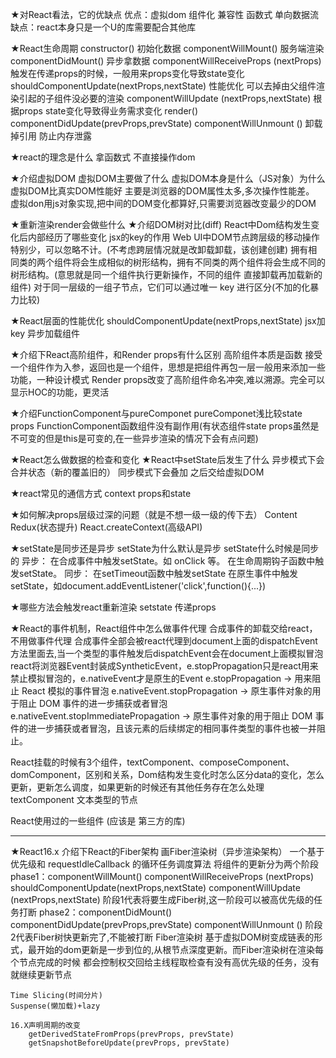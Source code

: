 ★对React看法，它的优缺点
    优点：虚拟dom 组件化 兼容性 函数式 单向数据流
    缺点：react本身只是一个U的库需要配合其他库
    
★React生命周期
    constructor() 初始化数据
    componentWillMount() 服务端渲染
    componentDidMount() 异步拿数据
    componentWillReceiveProps (nextProps) 触发在传递props的时候，一般用来props变化导致state变化 
    shouldComponentUpdate(nextProps,nextState) 性能优化 可以去掉由父组件渲染引起的子组件没必要的渲染
    componentWillUpdate (nextProps,nextState) 根据props state变化导致得业务需求变化
    render()
    componentDidUpdate(prevProps,prevState)
    componentWillUnmount () 卸载掉引用 防止内存泄露

★react的理念是什么
    拿函数式
    不直接操作dom

★介绍虚拟DOM 虚拟DOM主要做了什么 虚拟DOM本身是什么（JS对象）为什么虚拟DOM比真实DOM性能好
    主要是浏览器的DOM属性太多,多次操作性能差。
    虚拟don用js对象实现,把中间的DOM变化都算好,只需要浏览器改变最少的DOM

★重新渲染render会做些什么
★介绍DOM树对比(diff) React中Dom结构发生变化后内部经历了哪些变化 jsx的key的作用
    Web UI中DOM节点跨层级的移动操作特别少，可以忽略不计。(不考虑跨层情况就是改卸载卸载，该创建创建)
    拥有相同类的两个组件将会生成相似的树形结构，拥有不同类的两个组件将会生成不同的树形结构。(意思就是同一个组件执行更新操作，不同的组件 直接卸载再加载新的组件)
    对于同一层级的一组子节点，它们可以通过唯一 key 进行区分(不加的化暴力比较)

★React层面的性能优化
    shouldComponentUpdate(nextProps,nextState)
    jsx加key
    异步加载组件

★介绍下React高阶组件，和Render props有什么区别
    高阶组件本质是函数 接受一个组件作为入参，返回也是一个组件，思想是把组件再包一层一般用来添加一些功能，一种设计模式
    Render props改变了高阶组件命名冲突,难以溯源。完全可以显示HOC的功能，更灵活

★介绍FunctionComponent与pureComponet
    pureComponet浅比较state props
    FunctionComponent函数组件没有副作用(有状态组件state props虽然是不可变的但是this是可变的,在一些异步渲染的情况下会有点问题)

★React怎么做数据的检查和变化
★React中setState后发生了什么
    异步模式下会合并状态（新的覆盖旧的）
    同步模式下会叠加
    之后交给虚拟DOM

★react常见的通信方式
    context props和state

★如何解决props层级过深的问题（就是不想一级一级的传下去）
    Content
    Redux(状态提升)
    React.createContext(高级API)

★setState是同步还是异步 setState为什么默认是异步 setState什么时候是同步的
    异步：
        在合成事件中触发setState。如 onClick 等。
        在生命周期钩子函数中触发setState。
    同步：
        在setTimeout函数中触发setState
        在原生事件中触发setState，如document.addEventListener('click',function(){...})

★哪些方法会触发react重新渲染
    setstate
    传递props

★React的事件机制，React组件中怎么做事件代理
    合成事件的卸载交给react，不用做事件代理
    合成事件全部会被react代理到document上面的dispatchEvent方法里面去,当一个类型的事件触发后dispatchEvent会在document上面模拟冒泡
    react将浏览器Event封装成SyntheticEvent，e.stopPropagation只是react用来禁止模拟冒泡的，e.nativeEvent才是原生的Event
    e.stopPropagation → 用来阻止 React 模拟的事件冒泡
    e.nativeEvent.stopPropagation → 原生事件对象的用于阻止 DOM 事件的进一步捕获或者冒泡
    e.nativeEvent.stopImmediatePropagation → 原生事件对象的用于阻止 DOM 事件的进一步捕获或者冒泡，且该元素的后续绑定的相同事件类型的事件也被一并阻止。

React挂载的时候有3个组件，textComponent、composeComponent、domComponent，区别和关系，Dom结构发生变化时怎么区分data的变化，怎么更新，更新怎么调度，如果更新的时候还有其他任务存在怎么处理
    textComponent 文本类型的节点

React使用过的一些组件 (应该是 第三方的库)

--------------------------------------------------------------------------------------------------------------
★React16.x
    介绍下React的Fiber架构 画Fiber渲染树（异步渲染架构）
        一个基于优先级和 requestIdleCallback 的循环任务调度算法
            将组件的更新分为两个阶段
            phase1：componentWillMount()
                    componentWillReceiveProps (nextProps)
                    shouldComponentUpdate(nextProps,nextState)
                    componentWillUpdate (nextProps,nextState)
                    阶段1代表将要生成Fiber树,这一阶段可以被高优先级的任务打断
            phase2：componentDidMount()
                    componentDidUpdate(prevProps,prevState)
                    componentWillUnmount ()
                    阶段2代表Fiber树快更新完了,不能被打断
        Fiber渲染树
            基于虚拟DOM树变成链表的形式，最开始的dom更新是一步到位的,从根节点深度更新。而Fiber渲染树在渲染每个节点完成的时候 都会控制权交回给主线程取检查有没有高优先级的任务，没有就继续更新节点

    Time Slicing(时间分片)
    Suspense(懒加载)+lazy

    16.X声明周期的改变
        getDerivedStateFromProps(prevProps, prevState)
        getSnapshotBeforeUpdate(prevProps, prevState)

